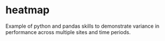 # heatmap
Example of python and pandas skills to demonstrate variance in performance across multiple sites and time periods. 
